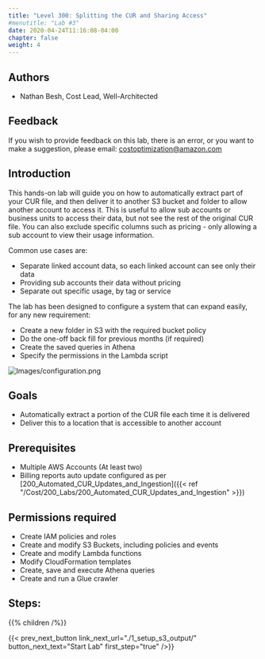 ```yaml
---
title: "Level 300: Splitting the CUR and Sharing Access"
#menutitle: "Lab #3"
date: 2020-04-24T11:16:08-04:00
chapter: false
weight: 4
---
```

## Authors
- Nathan Besh, Cost Lead, Well-Architected

## Feedback
If you wish to provide feedback on this lab, there is an error, or you want to make a suggestion, please email: costoptimization@amazon.com

## Introduction
 This hands-on lab will guide you on how to automatically extract part of your CUR file, and then deliver it to another S3 bucket and folder to allow another account to access it. This is useful to allow sub accounts or business units to access their data, but not see the rest of the original CUR file. You can also exclude specific columns such as pricing - only allowing a sub account to view their usage information.


Common use cases are:

 - Separate linked account data, so each linked account can see only their data
 - Providing sub accounts their data without pricing
 - Separate out specific usage, by tag or service


The lab has been designed to configure a system that can expand easily, for any new requirement:

 - Create a new folder in S3 with the required bucket policy
 - Do the one-off back fill for previous months (if required)
 - Create the saved queries in Athena
 - Specify the permissions in the Lambda script


![Images/configuration.png](/Cost/300_Splitting_Sharing_CUR_Access/Images/configuration.png)

## Goals
- Automatically extract a portion of the CUR file each time it is delivered
- Deliver this to a location that is accessible to another account


## Prerequisites
- Multiple AWS Accounts (At least two)
- Billing reports auto update configured as per [200_Automated_CUR_Updates_and_Ingestion]({{< ref "/Cost/200_Labs/200_Automated_CUR_Updates_and_Ingestion" >}})


## Permissions required
- Create IAM policies and roles
- Create and modify S3 Buckets, including policies and events
- Create and modify Lambda functions
- Modify CloudFormation templates
- Create, save and execute Athena queries
- Create and run a Glue crawler

## Steps:
{{% children  /%}}

{{< prev_next_button link_next_url="./1_setup_s3_output/" button_next_text="Start Lab" first_step="true" />}}
